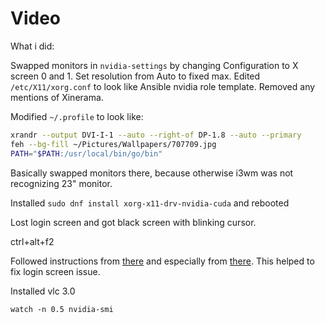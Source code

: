 # Video

What i did:

Swapped monitors in `nvidia-settings` by changing Configuration to X screen 0 and 1.
Set resolution from Auto to fixed max.
Edited `/etc/X11/xorg.conf` to look like Ansible nvidia role template. Removed any mentions of Xinerama.

Modified `~/.profile` to look like:

```sh
xrandr --output DVI-I-1 --auto --right-of DP-1.8 --auto --primary
feh --bg-fill ~/Pictures/Wallpapers/707709.jpg
PATH="$PATH:/usr/local/bin/go/bin"
```

Basically swapped monitors there, because otherwise i3wm was not recognizing 23" monitor.

Installed `sudo dnf install xorg-x11-drv-nvidia-cuda` and rebooted

Lost login screen and got black screen with blinking cursor.

ctrl+alt+f2

Followed instructions from [there](https://wiyogo.com/articles/2018/black-screen-issue-in-fedora-29-with-nvidia-gpu.html) and especially from [there](https://www.if-not-true-then-false.com/2015/fedora-nvidia-guide/2/).
This helped to fix login screen issue.

Installed vlc 3.0

`watch -n 0.5 nvidia-smi`
